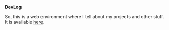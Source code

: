 <b color = 'brown' size='big'>DevLog</b>
<p>So, this is a web environment where I tell about my projects and other stuff. It is available <a href="https://pavelivanov4.github.io/DevLog">here</a>.
